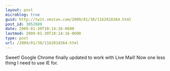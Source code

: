 ```yaml
---
layout: post
microblog: true
guid: http://twit.vmstan.com/2009/01/30/1162018364.html
post_id: 3052889
date: 2009-01-30T10:14:16-0600
lastmod: 2009-01-30T10:14:16-0600
type: post
url: /2009/01/30/1162018364.html
---
```

Sweet! Google Chrome finally updated to work with Live Mail! Now one less thing I need to use IE for.
